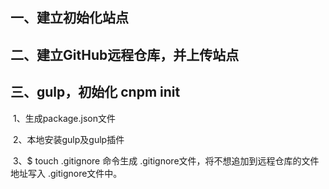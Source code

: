 ## 一、建立初始化站点

## 二、建立GitHub远程仓库，并上传站点

## 三、gulp，初始化 cnpm init

​	1、生成package.json文件

​	2、本地安装gulp及gulp插件

​	3、$ touch .gitignore 命令生成 .gitignore文件，将不想追加到远程仓库的文件地址写入 .gitignore文件中。


